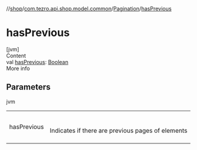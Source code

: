//[shop](../../../index.md)/[com.tezro.api.shop.model.common](../index.md)/[Pagination](index.md)/[hasPrevious](has-previous.md)



# hasPrevious  
[jvm]  
Content  
val [hasPrevious](has-previous.md): [Boolean](https://kotlinlang.org/api/latest/jvm/stdlib/kotlin/-boolean/index.html)  
More info  


## Parameters  
  
jvm  
  
| | |
|---|---|
| <a name="com.tezro.api.shop.model.common/Pagination/hasPrevious/#/PointingToDeclaration/"></a>hasPrevious| <a name="com.tezro.api.shop.model.common/Pagination/hasPrevious/#/PointingToDeclaration/"></a><br><br>Indicates if there are previous pages of elements<br><br>|
  
  



